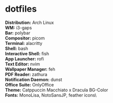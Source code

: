 # dotfiles

<b>Distribution:</b> Arch Linux\
<b>WM:</b> i3-gaps\
<b>Bar:</b> polybar\
<b>Compositor:</b> picom\
<b>Terminal:</b> alacritty\
<b>Shell:</b> bash\
<b>Interactive Shell:</b> fish\
<b>App Launcher:</b> rofi\
<b>Text Editor:</b> nvim\
<b>Wallpaper Manager:</b> feh\
<b>PDF Reader:</b> zathura\
<b>Notification Daemon:</b> dunst\
<b>Office Suite:</b> OnlyOffice\
<b>Theme:</b> Catppuccin Macchiato x Dracula BG-Color\
<b>Fonts:</b> MonoLisa, NotoSansJP, feather icons\



